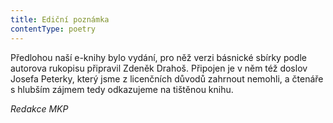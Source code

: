```yaml
---
title: Ediční poznámka
contentType: poetry
---
```


<section>

Předlohou naší e-knihy bylo vydání, pro něž verzi básnické sbírky podle autorova rukopisu připravil Zdeněk Drahoš. Připojen je v něm též doslov Josefa Peterky, který jsme z licenčních důvodů zahrnout nemohli, a čtenáře s hlubším zájmem tedy odkazujeme na tištěnou knihu.

_Redakce MKP_

</section>

